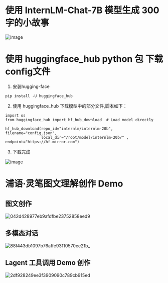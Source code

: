 # 使用 InternLM-Chat-7B 模型生成 300 字的小故事
![image](https://github.com/Juanting-Xu/InternLM_notes/assets/36044048/c8a670d2-b156-4ece-935d-ce2767ad4c99)


# 使用 huggingface_hub python 包 下载config文件
1. 安装hugging-face
```
pip install -U huggingface_hub
```
2. 使用 huggingface_hub 下载模型中的部分文件,脚本如下：
```
import os
from huggingface_hub import hf_hub_download  # Load model directly 

hf_hub_download(repo_id="internlm/internlm-20b", filename="config.json",
                local_dir="/root/model/internlm-20b/" , endpoint="https://hf-mirror.com")
```
3. 下载完成

![image](https://github.com/Juanting-Xu/InternLM_notes/assets/36044048/546918bb-d872-4e72-8fe4-bf19f4b5000d)



# 浦语·灵笔图文理解创作 Demo

## 图文创作

![042d428977eb9afdfbe23752858eed9](https://github.com/Juanting-Xu/InternLM_notes/assets/36044048/a63302e8-511f-4863-99f6-92da3a8eed7c)


## 多模态对话

![88f443db1097b76affe93110570ee21b_](https://github.com/Juanting-Xu/InternLM_notes/assets/36044048/f2640628-0751-48be-9363-2a0430526e9b)


## Lagent 工具调用 Demo 创作

![2df928249ee3f3909090c789cb915ed](https://github.com/Juanting-Xu/InternLM_notes/assets/36044048/a6252076-149c-477d-9d48-63291f8982fe)






